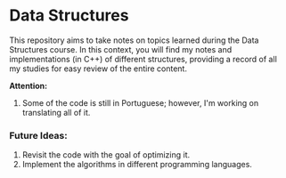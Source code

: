 # Data Structures

This repository aims to take notes on topics learned during the Data Structures course. In this context, you will find my notes and implementations (in C++) of different structures, providing a record of all my studies for easy review of the entire content.

**Attention:** 

1. Some of the code is still in Portuguese; however, I'm working on translating all of it.

### Future Ideas: 

1. Revisit the code with the goal of optimizing it.
2. Implement the algorithms in different programming languages.
